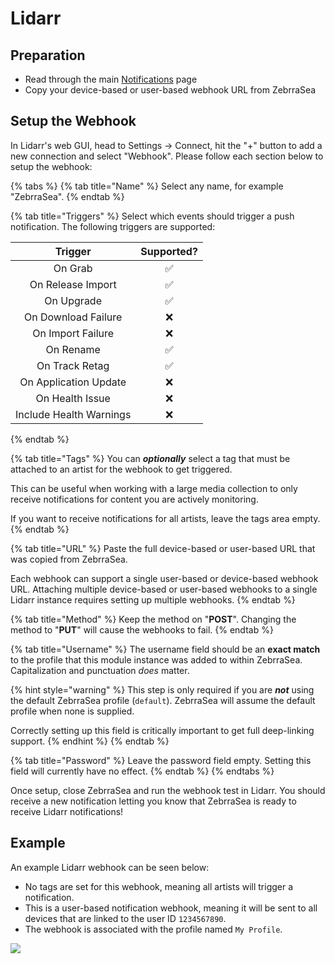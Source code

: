 # Lidarr

## Preparation

* Read through the main [Notifications](./) page
* Copy your device-based or user-based webhook URL from ZebrraSea

## Setup the Webhook

In Lidarr's web GUI, head to Settings -> Connect, hit the "+" button to add a new connection and select "Webhook". Please follow each section below to setup the webhook:

{% tabs %}
{% tab title="Name" %}
Select any name, for example "ZebrraSea".
{% endtab %}

{% tab title="Triggers" %}
Select which events should trigger a push notification. The following triggers are supported:

|         Trigger         | Supported? |
| :---------------------: | :--------: |
|         On Grab         |      ✅     |
|    On Release Import    |      ✅     |
|        On Upgrade       |      ✅     |
|   On Download Failure   |      ❌     |
|    On Import Failure    |      ❌     |
|        On Rename        |      ✅     |
|      On Track Retag     |      ✅     |
|  On Application Update  |      ❌     |
|     On Health Issue     |      ❌     |
| Include Health Warnings |      ❌     |
{% endtab %}

{% tab title="Tags" %}
You can _**optionally**_ select a tag that must be attached to an artist for the webhook to get triggered.

This can be useful when working with a large media collection to only receive notifications for content you are actively monitoring.

If you want to receive notifications for all artists, leave the tags area empty.
{% endtab %}

{% tab title="URL" %}
Paste the full device-based or user-based URL that was copied from ZebrraSea.

Each webhook can support a single user-based or device-based webhook URL. Attaching multiple device-based or user-based webhooks to a single Lidarr instance requires setting up multiple webhooks.
{% endtab %}

{% tab title="Method" %}
Keep the method on "**POST**". Changing the method to "**PUT**" will cause the webhooks to fail.
{% endtab %}

{% tab title="Username" %}
The username field should be an **exact match** to the profile that this module instance was added to within ZebrraSea. Capitalization and punctuation _does_ matter.

{% hint style="warning" %}
This step is only required if you are _**not**_ using the default ZebrraSea profile (`default`). ZebrraSea will assume the default profile when none is supplied.

Correctly setting up this field is critically important to get full deep-linking support.
{% endhint %}
{% endtab %}

{% tab title="Password" %}
Leave the password field empty. Setting this field will currently have no effect.
{% endtab %}
{% endtabs %}

Once setup, close ZebrraSea and run the webhook test in Lidarr. You should receive a new notification letting you know that ZebrraSea is ready to receive Lidarr notifications!

## Example

An example Lidarr webhook can be seen below:

* No tags are set for this webhook, meaning all artists will trigger a notification.
* This is a user-based notification webhook, meaning it will be sent to all devices that are linked to the user ID `1234567890`.
* The webhook is associated with the profile named `My Profile`.

![](<../../.gitbook/assets/lidarr\_notification\_example (1).png>)
